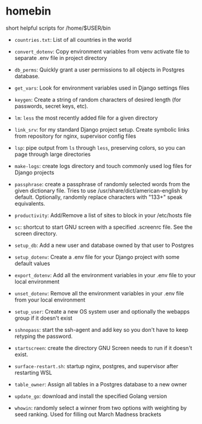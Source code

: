 # homebin
short helpful scripts for /home/$USER/bin

- `countries.txt`: List of all countries in the world

- `convert_dotenv`: Copy environment variables from venv activate file to separate .env file in project directory

- `db_perms`: Quickly grant a user permissions to all objects in Postgres database.

- `get_vars`: Look for environment variables used in Django settings files

- `keygen`: Create a string of random characters of desired length (for passwords, secret keys, etc).

- `lm`: `less` the most recently added file for a given directory

- `link_srv`: for my standard Django project setup. Create symbolic links from repository for nginx, supervisor config files

- `lsp`: pipe output from `ls` through `less`, preserving colors, so you can page through large directories

- `make-logs`: create logs directory and touch commonly used log files for Django projects

- `passphrase`: create a passphrase of randomly selected words from the given dictionary file. Tries to use /usr/share/dict/american-english by default. Optionally, randomly replace characters with "133+" speak equivalents.

- `productivity`: Add/Remove a list of sites to block in your /etc/hosts file

- `sc`: shortcut to start GNU screen with a specified .screenrc file. See the screen directory.

- `setup_db`: Add a new user and database owned by that user to Postgres

- `setup_dotenv`: Create a .env file for your Django project with some default values

- `export_dotenv`: Add all the environment variables in your .env file to your local environment

- `unset_dotenv`: Remove all the environment variables in your .env file from your local environment

- `setup_user`: Create a new OS system user and optionally the webapps group if it doesn't exist

- `sshnopass`: start the ssh-agent and add key so you don't have to keep retyping the password.

- `startscreen`: create the directory GNU Screen needs to run if it doesn't exist.

- `surface-restart.sh`: startup nginx, postgres, and supervisor after restarting WSL

- `table_owner`: Assign all tables in a Postgres database to a new owner

- `update_go`: download and install the specified Golang version

- `whowin`: randomly select a winner from two options with weighting by seed ranking. Used for filling out March Madness brackets
